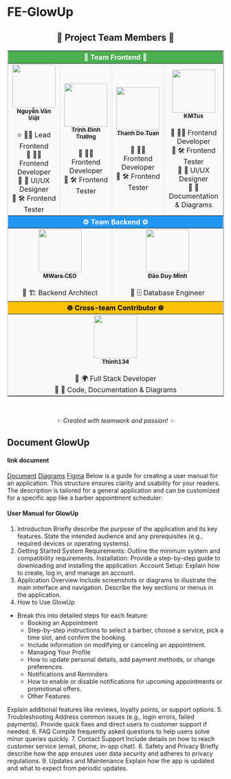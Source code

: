 # FE-GlowUp

<div align="center">
  <h2>🌟 <b>Project Team Members</b> 🌟</h2>
  <table border="1" cellspacing="0" cellpadding="5" style="border-collapse: collapse; border-color: #ddd; background-color: #f9f9f9;">
    <thead>
      <tr style="background-color: #4CAF50; color: white;">
        <th colspan="4">🎨 <b>Team Frontend</b> 🎨</th>
      </tr>
    </thead>
    <tbody>
      <tr>
        <td align="center"><a href="https://github.com/NguyenVanViet2004"><img src="https://avatars.githubusercontent.com/u/132866307?v=4" width="100px;" alt=""/><br /><sub><b>Nguyễn Văn Việt</b></sub></a><br /><br />
          ⭐ 🧑‍💼 Lead Frontend<br />
          🔹 👨‍💻 Frontend Developer<br />
          🔹 🎨 UI/UX Designer<br />
          🔹 🛠️ Frontend Tester
        </td>
        <td align="center"><a href="https://github.com/truongtdph40209"><img src="https://avatars.githubusercontent.com/u/149360446?v=4" width="100px;" alt=""/><br /><sub><b>Trịnh Đình Trường</b></sub></a><br /><br />
          🔹 👨‍💻 Frontend Developer<br />
          🔹 🛠️ Frontend Tester
        </td>
        <td align="center"><a href="https://github.com/thanhdo29"><img src="https://avatars.githubusercontent.com/u/133109642?v=4" width="100px;" alt=""/><br /><sub><b>Thanh Do Tuan</b></sub></a><br /><br />
          🔹 👨‍💻 Frontend Developer<br />
          🔹 🛠️ Frontend Tester
        </td>
        <td align="center"><a href="https://github.com/KMTus"><img src="https://avatars.githubusercontent.com/u/130027866?v=4" width="100px;" alt=""/><br /><sub><b>KMTus</b></sub></a><br /><br />
          🔹 👨‍💻 Frontend Developer<br />
          🔹 🛠️ Frontend Tester<br />
          🔹 🎨 UI/UX Designer<br />
          🔹 📑 Documentation & Diagrams
        </td>
      </tr>
    </tbody>
    <thead>
      <tr style="background-color: #2196F3; color: white;">
        <th colspan="4">⚙️ <b>Team Backend</b> ⚙️</th>
      </tr>
    </thead>
    <tbody>
      <tr>
        <td align="center" colspan="2"><a href="https://github.com/mwarevn"><img src="https://avatars.githubusercontent.com/u/124526287?v=4" width="100px;" alt=""/><br /><sub><b>MWare CEO</b></sub></a><br /><br />
          🔹 🏗️ Backend Architect
        </td>
        <td align="center" colspan="2"><a href="https://github.com/Minhdd15112003"><img src="https://avatars.githubusercontent.com/u/139239663?v=4" width="100px;" alt=""/><br /><sub><b>Đào Duy Minh</b></sub></a><br /><br />
          🔹 🗄️ Database Engineer
        </td>
      </tr>
    </tbody>
    <thead>
      <tr style="background-color: #FFC107; color: black;">
        <th colspan="4">🌐 <b>Cross-team Contributor</b> 🌐</th>
      </tr>
    </thead>
    <tbody>
      <tr>
        <td colspan="4" align="center"><a href="https://github.com/Thinh134"><img src="https://avatars.githubusercontent.com/u/118526340?v=4" width="100px;" alt=""/><br /><sub><b>Thinh134</b></sub></a><br /><br />
          🔹 🌍 Full Stack Developer<br />
          🔹 📑 Code, Documentation & Diagrams
        </td>
      </tr>
    </tbody>
  </table>
  <br />
  <p><i>✨ Created with teamwork and passion! ✨</i></p>
</div>

## Document GlowUp

#### link document
[Document](https://docs.google.com/document/d/1p1TOoakcYQS6pg_W6mvfreHy9AOm1Uux/edit)
[Diagrams](https://app.diagrams.net/#G1d7OCPEhDpD9q5IX1Rv_AQNJvey6pxlxs#%7B%22pageId%22%3A%22SnAUCC3ot9vWHVNbTWrV%22%7D)
[Figma](https://www.figma.com/design/d60yqkXZspwUMpdiyyFyZn/GlowUp-application?node-id=229-3035&node-type=canvas&t=fDmI3mtI6ATooNAy-0)
Below is a guide for creating a user manual for an application. This structure ensures clarity and usability for your readers. The description is tailored for a general application and can be customized for a specific app like a barber appointment scheduler:

#### User Manual for GlowUp
1. Introduction
Briefly describe the purpose of the application and its key features.
State the intended audience and any prerequisites (e.g., required devices or operating systems).
2. Getting Started
System Requirements: Outline the minimum system and compatibility requirements.
Installation: Provide a step-by-step guide to downloading and installing the application.
Account Setup: Explain how to create, log in, and manage an account.
3. Application Overview
Include screenshots or diagrams to illustrate the main interface and navigation.
Describe the key sections or menus in the application.
4. How to Use GlowUp
 * Break this into detailed steps for each feature:
   - Booking an Appointment
   - Step-by-step instructions to select a barber, choose a service, pick a time slot, and confirm the booking.
   - Include information on modifying or canceling an appointment.
   - Managing Your Profile
   - How to update personal details, add payment methods, or change preferences.
   - Notifications and Reminders
   - How to enable or disable notifications for upcoming appointments or promotional offers.
   - Other Features

Explain additional features like reviews, loyalty points, or support options.
5. Troubleshooting
Address common issues (e.g., login errors, failed payments).
Provide quick fixes and direct users to customer support if needed.
6. FAQ
Compile frequently asked questions to help users solve minor queries quickly.
7. Contact Support
Include details on how to reach customer service (email, phone, in-app chat).
8. Safety and Privacy
Briefly describe how the app ensures user data security and adheres to privacy regulations.
9. Updates and Maintenance
Explain how the app is updated and what to expect from periodic updates.

